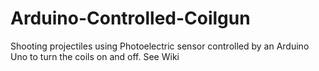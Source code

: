 # Arduino-Controlled-Coilgun
Shooting projectiles using Photoelectric sensor controlled by an Arduino Uno to turn the coils on and off.
See Wiki
